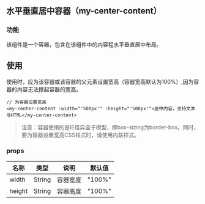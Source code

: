 ## 水平垂直居中容器（my-center-content）
### 功能
该组件是一个容器，包含在该组件中的内容程水平垂直居中布局。
## 使用
使用时，应为该容器或该容器的父元素设置宽高（容器宽高默认为100%）,因为容器的内容无法撑起容器的宽高。
```
// 为容器设置宽高
<my-center-content :width="'500px'" :height="'500px'">居中内容，支持文本与HTML</my-center-content>
```
> 注意：容器使用的是IE怪异盒子模型，即box-sizing为border-box。同时，要为容器设置宽高CSS样式时，请使用内联样式。

### props
|名称|类型|说明|默认值|
|-----|----|-----|----|
|width|String|容器宽度|"100%"|
|height|String|容器高度|"100%"|
